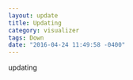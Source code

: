 ```yaml
---
layout: update
title: Updating
category: visualizer
tags: Down
date: "2016-04-24 11:49:58 -0400"
---
```


updating
